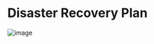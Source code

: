 # Disaster Recovery Plan


![image](https://user-images.githubusercontent.com/104793540/186160792-95a61b24-e387-416e-92a7-900d34293874.png)
